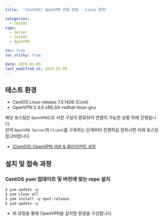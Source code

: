 ```yaml
---
title:  "[CentOS] OpenVPN 연결 방법 - Linux 환경" 

categories:
  - CentOS
tags:
  - Server
  - CentOS
  - OpenVPN

toc: true
toc_sticky: true

date: 2019-01-09
last_modified_at: 2019-01-09
---
```


## 테스트 환경
- CentOS Linux release 7.0.1406 (Core)
- OpenVPN 2.4.6 x86_64-redhat-linux-gnu
  

해당 포스팅은 `OpenVPN`으로 사전 구성이 완료되어 연결이 가능한 상황 하에 진행됩니다.  
만약 `OpenVPN Server`와 `Client`를 구축하는 단계부터 진행하길 원하시면 아래 포스팅 참고바랍니다.  
* [[CentOS] OpenVPN 서버 & 클라이언트 설정](https://blog.false.kr/centos/CentOS-OpenVPN-Server-Client-Setting/)

## 설치 및 접속 과정
### CentOS yum 업데이트 및 버전에 맞는 repo 설치
```bash
$ yum update –y
$ yum clean all
$ yum install –y epel-release
$ yum update –y
```
* 위 과정을 통해 OpenVPN을 설치할 환경을 구성합니다.

